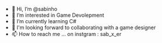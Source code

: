 - 👋 Hi, I’m @sabinho
- 👀 I’m interested in Game Devolepment 
- 🌱 I’m currently learning C#
- 💞️ I'm looking forward to collaborating with a game designer 
- 📫 How to reach me ... on instgram : sab_x_er

<!---
sabinho/sabinho is a ✨ special ✨ repository because its `README.md` (this file) appears on your GitHub profile.
You can click the Preview link to take a look at your changes.
--->
